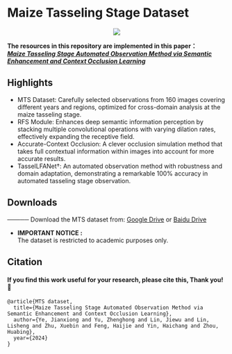 # Maize Tasseling Stage Dataset

<div align=center>
<img src="https://github.com/islls/MTS-master_JX/blob/master/img.jpg"/>   
</div> 

**The resources in this repository are implemented in this paper：**  
[___Maize Tasseling Stage Automated Observation Method via Semantic Enhancement and Context Occlusion Learning___](https://v.qq.com/x/cover/mpqzavrt4qvdstw/d00148c52qt.html?ptag=360kan.cartoon.free)

## Highlights
* MTS Dataset: Carefully selected observations from 160 images covering different years and regions, optimized for cross-domain analysis at the maize tasseling stage.
* RFS Module: Enhances deep semantic information perception by stacking multiple convolutional operations with varying dilation rates, effectively expanding the receptive field.
* Accurate-Context Occlusion: A clever occlusion simulation method that takes full contextual information within images into account for more accurate results.
* TasselLFANet†: An automated observation method with robustness and domain adaptation, demonstrating a remarkable 100% accuracy in automated tasseling stage observation.

## Downloads
───── Download the MTS dataset from: [Google Drive](https://drive.google.com/file/d/1CtIEx1CpPn98xgnCuhshaoAShud3Ki5k/view?usp=sharing) or [Baidu Drive](https://pan.baidu.com/s/1-dyuD5JYqBTeP0171vvW9Q?pwd=7a80)

* **IMPORTANT NOTICE :**  
  The dataset is restricted to academic purposes only.  

## Citation

#### If you find this work useful for your research, please cite this, Thank you!🤗

~~~
@article{MTS dataset,  
  title={Maize Tasseling Stage Automated Observation Method via Semantic Enhancement and Context Occlusion Learning},  
  author={Ye, Jianxiong and Yu, Zhenghong and Lin, Jiewu and Lin, Lisheng and Zhu, Xuebin and Feng, Haijie and Yin, Haichang and Zhou, Huabing}, 
  year={2024}
}
~~~
